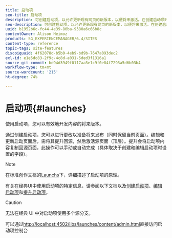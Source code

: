 ```yaml
---
title: 启动项
seo-title: 启动项
description: 可创建启动项，以允许更新现有网页的新版本，以便将来激活。在创建启动项时，需要指定标题和源页面。
seo-description: 可创建启动项，以允许更新现有网页的新版本，以便将来激活。在创建启动项时，需要指定标题和源页面。
uuid: b1952b6c-fc44-4e39-80ba-9380a6c66b8c
contentOwner: Alison Heimoz
products: SG_EXPERIENCEMANAGER/6.4/SITES
content-type: reference
topic-tags: site-features
discoiquuid: 4f62078d-b5b0-4eb9-bd9b-7647a093dec2
exl-id: e1e5dc83-2f9c-4c8d-a031-5ded3f1316a1
source-git-commit: bd94d3949f0117aa3e1c9f0e84f7293a5d6b03b4
workflow-type: tm+mt
source-wordcount: '215'
ht-degree: 74%

---
```


# 启动项{#launches}

使用启动项，您可以有效地开发内容的将来版本。

通过创建启动项，您可以进行更改以准备将来发布（同时保留当前页面）。编辑和更新启动页面后，需将其提升回源，然后激活源页面（顶层）。提升会将启动项内容复制回源页面，此操作可以手动或自动完成（具体取决于创建和编辑启动项时设置的字段）。

>[!NOTE]
>
>在标准创作文档的[Launchs](/help/sites-authoring/launches.md)下，详细描述了启动项的原理。
>
>有关在经典UI中使用启动项的特定信息，请参阅以下文档以及[创建启动项](/help/sites-classic-ui-authoring/classic-launches-creating.md)、[编辑启动项](/help/sites-classic-ui-authoring/classic-launches-editing.md)和[提升启动项](/help/sites-classic-ui-authoring/classic-launches-promoting.md)。

>[!CAUTION]
>
>无法在经典 UI 中对启动项使用多个源分支。

可以通过[http://localhost:4502/libs/launches/content/admin.html](http://localhost:4502/libs/launches/content/admin.html)直接访问启动项控制台
